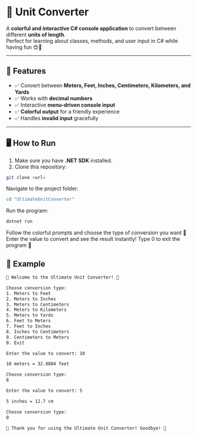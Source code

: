 # 🌟 Unit Converter

A **colorful and interactive C# console application** to convert between different **units of length**.  
Perfect for learning about classes, methods, and user input in C# while having fun 😍💖

---

## 🌟 Features

- ✅ Convert between **Meters, Feet, Inches, Centimeters, Kilometers, and Yards**  
- ✅ Works with **decimal numbers**  
- ✅ Interactive **menu-driven console input**  
- ✅ **Colorful output** for a friendly experience  
- ✅ Handles **invalid input** gracefully  

---

## 🖥 How to Run

1. Make sure you have **.NET SDK** installed.  
2. Clone this repository:

```bash
git clone <url>
```

Navigate to the project folder:
```bash
cd "UltimateUnitConverter"
```

Run the program:
```bash
dotnet run
```
Follow the colorful prompts and choose the type of conversion you want 🎉
Enter the value to convert and see the result instantly!
Type 0 to exit the program 💖

## 📝 Example
```bash
🌟 Welcome to the Ultimate Unit Converter! 🌟

Choose conversion type:
1. Meters to Feet
2. Meters to Inches
3. Meters to Centimeters
4. Meters to Kilometers
5. Meters to Yards
6. Feet to Meters
7. Feet to Inches
8. Inches to Centimeters
9. Centimeters to Meters
0. Exit

Enter the value to convert: 10

10 meters = 32.8084 feet

Choose conversion type:
8

Enter the value to convert: 5

5 inches = 12.7 cm

Choose conversion type:
0

💖 Thank you for using the Ultimate Unit Converter! Goodbye! 💖
```
